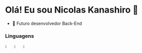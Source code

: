 <h1> Olá! Eu sou Nicolas Kanashiro 👋 </h1>
<ul> <li>🔭 Futuro desenvolvedor Back-End</li> </ul>

<h3>Linguagens</h1>

<img src="https://github.com/nkhora7/nkhora7/assets/132714964/efc0812b-66cb-4020-b008-c1a9b337af19" width=5% height=5%>
<img src="https://github.com/nkhora7/nkhora7/assets/132714964/af3046ff-ac1b-4695-9da9-621da28d5bae" width=5% height=5%>
<img src="https://github.com/nkhora7/nkhora7/assets/132714964/4de4f297-b49e-4466-88f6-d5c8f8715d7d" width=5% height=5%>
